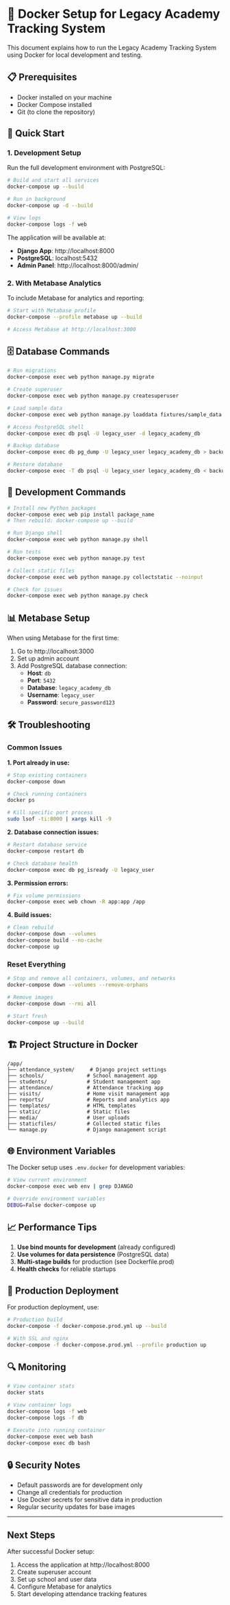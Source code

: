 # 🐳 Docker Setup for Legacy Academy Tracking System

This document explains how to run the Legacy Academy Tracking System using Docker for local development and testing.

## 📋 Prerequisites

- Docker installed on your machine
- Docker Compose installed
- Git (to clone the repository)

## 🚀 Quick Start

### 1. Development Setup

Run the full development environment with PostgreSQL:

```bash
# Build and start all services
docker-compose up --build

# Run in background
docker-compose up -d --build

# View logs
docker-compose logs -f web
```

The application will be available at:
- **Django App**: http://localhost:8000
- **PostgreSQL**: localhost:5432
- **Admin Panel**: http://localhost:8000/admin/

### 2. With Metabase Analytics

To include Metabase for analytics and reporting:

```bash
# Start with Metabase profile
docker-compose --profile metabase up --build

# Access Metabase at http://localhost:3000
```

## 🗄️ Database Commands

```bash
# Run migrations
docker-compose exec web python manage.py migrate

# Create superuser
docker-compose exec web python manage.py createsuperuser

# Load sample data
docker-compose exec web python manage.py loaddata fixtures/sample_data.json

# Access PostgreSQL shell
docker-compose exec db psql -U legacy_user -d legacy_academy_db

# Backup database
docker-compose exec db pg_dump -U legacy_user legacy_academy_db > backup.sql

# Restore database
docker-compose exec -T db psql -U legacy_user legacy_academy_db < backup.sql
```

## 🔧 Development Commands

```bash
# Install new Python packages
docker-compose exec web pip install package_name
# Then rebuild: docker-compose up --build

# Run Django shell
docker-compose exec web python manage.py shell

# Run tests
docker-compose exec web python manage.py test

# Collect static files
docker-compose exec web python manage.py collectstatic --noinput

# Check for issues
docker-compose exec web python manage.py check
```

## 📊 Metabase Setup

When using Metabase for the first time:

1. Go to http://localhost:3000
2. Set up admin account
3. Add PostgreSQL database connection:
   - **Host**: `db`
   - **Port**: `5432`
   - **Database**: `legacy_academy_db`
   - **Username**: `legacy_user`
   - **Password**: `secure_password123`

## 🛠️ Troubleshooting

### Common Issues

**1. Port already in use:**
```bash
# Stop existing containers
docker-compose down

# Check running containers
docker ps

# Kill specific port process
sudo lsof -ti:8000 | xargs kill -9
```

**2. Database connection issues:**
```bash
# Restart database service
docker-compose restart db

# Check database health
docker-compose exec db pg_isready -U legacy_user
```

**3. Permission errors:**
```bash
# Fix volume permissions
docker-compose exec web chown -R app:app /app
```

**4. Build issues:**
```bash
# Clean rebuild
docker-compose down --volumes
docker-compose build --no-cache
docker-compose up
```

### Reset Everything

```bash
# Stop and remove all containers, volumes, and networks
docker-compose down --volumes --remove-orphans

# Remove images
docker-compose down --rmi all

# Start fresh
docker-compose up --build
```

## 🏗️ Project Structure in Docker

```
/app/
├── attendance_system/     # Django project settings
├── schools/              # School management app
├── students/             # Student management app
├── attendance/           # Attendance tracking app
├── visits/               # Home visit management app
├── reports/              # Reports and analytics app
├── templates/            # HTML templates
├── static/               # Static files
├── media/                # User uploads
├── staticfiles/          # Collected static files
└── manage.py             # Django management script
```

## 🌐 Environment Variables

The Docker setup uses `.env.docker` for development variables:

```bash
# View current environment
docker-compose exec web env | grep DJANGO

# Override environment variables
DEBUG=False docker-compose up
```

## 📈 Performance Tips

1. **Use bind mounts for development** (already configured)
2. **Use volumes for data persistence** (PostgreSQL data)
3. **Multi-stage builds** for production (see Dockerfile.prod)
4. **Health checks** for reliable startups

## 🚀 Production Deployment

For production deployment, use:

```bash
# Production build
docker-compose -f docker-compose.prod.yml up --build

# With SSL and nginx
docker-compose -f docker-compose.prod.yml --profile production up
```

## 🔍 Monitoring

```bash
# View container stats
docker stats

# View container logs
docker-compose logs -f web
docker-compose logs -f db

# Execute into running container
docker-compose exec web bash
docker-compose exec db bash
```

## 🔒 Security Notes

- Default passwords are for development only
- Change all credentials for production
- Use Docker secrets for sensitive data in production
- Regular security updates for base images

---

## Next Steps

After successful Docker setup:
1. Access the application at http://localhost:8000
2. Create superuser account
3. Set up school and user data
4. Configure Metabase for analytics
5. Start developing attendance tracking features